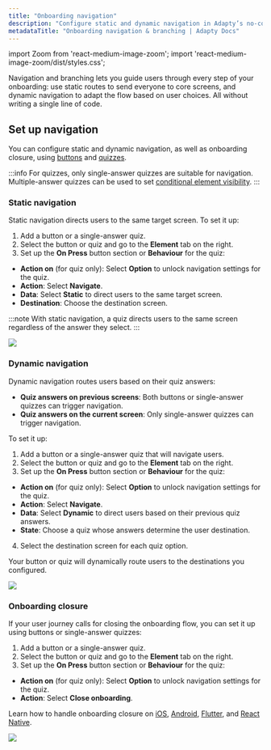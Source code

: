 ```yaml
---
title: "Onboarding navigation"
description: "Configure static and dynamic navigation in Adapty’s no-code onboarding builder to guide users through flows."
metadataTitle: "Onboarding navigation & branching | Adapty Docs"
---
```


import Zoom from 'react-medium-image-zoom';
import 'react-medium-image-zoom/dist/styles.css';

Navigation and branching lets you guide users through every step of your onboarding: use static routes to send everyone to core screens, and dynamic navigation to adapt the flow based on user choices. All without writing a single line of code. 

## Set up navigation

You can configure static and dynamic navigation, as well as onboarding closure, using [buttons](onboarding-buttons.md) and [quizzes](onboarding-quizzes.md). 

:::info
For quizzes, only single-answer quizzes are suitable for navigation. Multiple-answer quizzes can be used to set [conditional element visibility](onboarding-element-visibilty.md).
:::

### Static navigation

Static navigation directs users to the same target screen. To set it up:
1. Add a button or a single-answer quiz.
2. Select the button or quiz and go to the **Element** tab on the right.
3. Set up the **On Press** button section or **Behaviour** for the quiz:
- **Action on** (for quiz only): Select **Option** to unlock navigation settings for the quiz.
- **Action**: Select **Navigate**.
- **Data**: Select **Static** to direct users to the same target screen.
- **Destination**: Choose the destination screen.

:::note
With static navigation, a quiz directs users to the same screen regardless of the answer they select.
:::

<Zoom>
  <img src={require('./img/static-navigation.png').default}
  style={{
    border: '1px solid #727272', /* border width and color */
    width: '700px', /* image width */
    display: 'block', /* for alignment */
    margin: '0 auto' /* center alignment */
  }}
/>
</Zoom>

### Dynamic navigation

Dynamic navigation routes users based on their quiz answers:
- **Quiz answers on previous screens**: Both buttons or single-answer quizzes can trigger navigation.
- **Quiz answers on the current screen**: Only single-answer quizzes can trigger navigation.

To set it up:
1. Add a button or a single-answer quiz that will navigate users.
2. Select the button or quiz and go to the **Element** tab on the right.
3. Set up the **On Press** button section or **Behaviour** for the quiz:
- **Action on** (for quiz only): Select **Option** to unlock navigation settings for the quiz.
- **Action**: Select **Navigate**.
- **Data**: Select **Dynamic** to direct users based on their previous quiz answers.
- **State**: Choose a quiz whose answers determine the user destination.
4. Select the destination screen for each quiz option. 

Your button or quiz will dynamically route users to the destinations you configured.

<Zoom>
  <img src={require('./img/dynamic-navigation.png').default}
  style={{
    border: '1px solid #727272', /* border width and color */
    width: '700px', /* image width */
    display: 'block', /* for alignment */
    margin: '0 auto' /* center alignment */
  }}
/>
</Zoom>

### Onboarding closure

If your user journey calls for closing the onboarding flow, you can set it up using buttons or single-answer quizzes:

1. Add a button or a single-answer quiz.
2. Select the button or quiz and go to the **Element** tab on the right.
3. Set up the **On Press** button section or **Behaviour** for the quiz:
- **Action on** (for quiz only): Select **Option** to unlock navigation settings for the quiz.
- **Action**: Select **Close onboarding**.

Learn how to handle onboarding closure on [iOS](ios-handling-onboarding-events.md#closing-onboarding), [Android](android-handle-onboarding-events.md#closing-onboarding), [Flutter](flutter-handling-onboarding-events.md#closing-onboarding), and [React Native](react-native-handling-onboarding-events.md#closing-onboarding).

<Zoom>
  <img src={require('./img/close-onboarding.png').default}
  style={{
    border: '1px solid #727272', /* border width and color */
    width: '700px', /* image width */
    display: 'block', /* for alignment */
    margin: '0 auto' /* center alignment */
  }}
/>
</Zoom>
